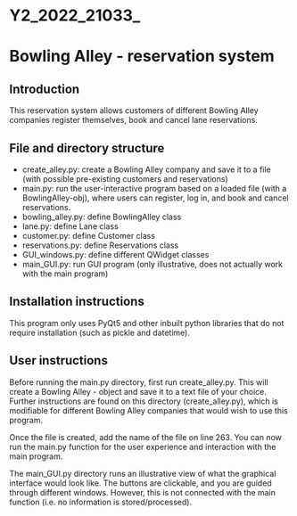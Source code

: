 # Y2_2022_21033_
# Bowling Alley - reservation system

## Introduction
This reservation system allows customers of different Bowling Alley companies register themselves, book and cancel 
lane reservations.

## File and directory structure
- create_alley.py: create a Bowling Alley company and save it to a file (with possible pre-existing customers and 
reservations)
- main.py: run the user-interactive program based on a loaded file (with a BowlingAlley-obj), where users can register,
log in, and book and cancel reservations.
- bowling_alley.py: define BowlingAlley class
- lane.py: define Lane class
- customer.py: define Customer class
- reservations.py: define Reservations class
- GUI_windows.py: define different QWidget classes
- main_GUI.py: run GUI program (only illustrative, does not actually work with the main program)

## Installation instructions
This program only uses PyQt5 and other inbuilt python libraries that do not require installation (such as pickle and 
datetime).

## User instructions
Before running the main.py directory, first run create_alley.py. This will create a Bowling Alley - object and save it 
to a text file of your choice. Further instructions are found on this directory (create_alley.py), which is modifiable 
for different Bowling Alley companies that would wish to use this program.

Once the file is created, add the name of the file on line 263.
You can now run the main.py function for the user experience and interaction with the main program.

The main_GUI.py directory runs an illustrative view of what the graphical interface would look like. The buttons are 
clickable, and you are guided through different windows. However, this is not connected with the main function (i.e. 
no information is stored/processed).